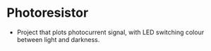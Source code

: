 # Photoresistor

* Project that plots photocurrent signal, with LED switching colour between light and darkness.
